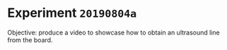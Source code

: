 # Experiment `20190804a`

Objective: produce a video to showcase how to obtain an ultrasound line from the board.

